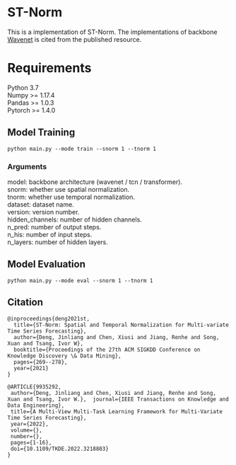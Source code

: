 # ST-Norm
This is a implementation of ST-Norm. The implementations of backbone [Wavenet](https://github.com/nnzhan/Graph-WaveNet) is cited from the published resource.

# Requirements
Python 3.7  
Numpy >= 1.17.4  
Pandas >= 1.0.3  
Pytorch >= 1.4.0

 
## Model Training
```
python main.py --mode train --snorm 1 --tnorm 1
```
### Arguments
model: backbone architecture (wavenet / tcn / transformer).  
snorm: whether use spatial normalization.  
tnorm: whether use temporal normalization.  
dataset: dataset name.  
version: version number.  
hidden_channels: number of hidden channels.  
n_pred: number of output steps.  
n_his: number of input steps.  
n_layers: number of hidden layers.

## Model Evaluation
```
python main.py --mode eval --snorm 1 --tnorm 1
```

## Citation
```
@inproceedings{deng2021st,
  title={ST-Norm: Spatial and Temporal Normalization for Multi-variate Time Series Forecasting},
  author={Deng, Jinliang and Chen, Xiusi and Jiang, Renhe and Song, Xuan and Tsang, Ivor W},
  booktitle={Proceedings of the 27th ACM SIGKDD Conference on Knowledge Discovery \& Data Mining},
  pages={269--278},
  year={2021}
}
```
```
@ARTICLE{9935292,
 author={Deng, Jinliang and Chen, Xiusi and Jiang, Renhe and Song, Xuan and Tsang, Ivor W.},  journal={IEEE Transactions on Knowledge and Data Engineering}, 
 title={A Multi-View Multi-Task Learning Framework for Multi-Variate Time Series Forecasting},
 year={2022},
 volume={},
 number={},
 pages={1-16},
 doi={10.1109/TKDE.2022.3218803}
}
```
